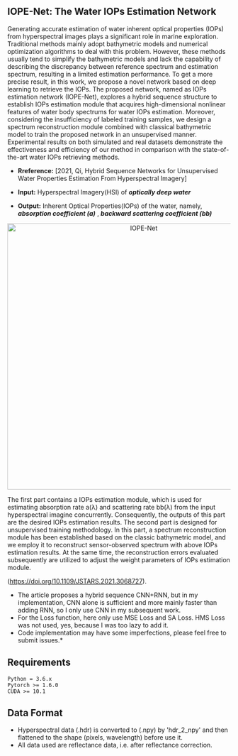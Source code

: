 ## IOPE-Net: The Water IOPs Estimation Network

Generating accurate estimation of water inherent optical properties (IOPs) from hyperspectral images plays a significant role in marine exploration. Traditional methods mainly adopt bathymetric models and numerical optimization algorithms to deal with this problem. However, these methods usually tend to simplify the bathymetric models and lack the capability of describing the discrepancy between reference spectrum and estimation spectrum, resulting in a limited estimation performance. To get a more precise result, in this work, we propose a novel network based on deep learning to retrieve the IOPs. The proposed network, named as IOPs estimation network (IOPE-Net), explores a hybrid sequence structure to establish IOPs estimation module that acquires high-dimensional nonlinear features of water body spectrums for water IOPs estimation. Moreover, considering the insufficiency of labeled training samples, we design a spectrum reconstruction module combined with classical bathymetric model to train the proposed network in an unsupervised manner. Experimental results on both simulated and real datasets demonstrate the effectiveness and efficiency of our method in comparison with the state-of-the-art water IOPs retrieving methods.
* **Rreference:** [2021, Qi, Hybrid Sequence Networks for Unsupervised Water Properties Estimation From Hyperspectral Imagery]

* **Input:** Hyperspectral Imagery(HSI) of ***optically deep water***
* **Output:** Inherent Optical Properties(IOPs) of the water, namely, ***absorption coefficient (a)*** , ***backward scattering coefficient (bb)***

<div align=center><img src="https://github.com/lijinchao98/IOPE_Net/blob/main/fig.jpg" width="600px" alt="IOPE-Net"></div>

The first part contains a IOPs estimation module, which is used for estimating absorption rate a(λ) and scattering rate bb(λ) from the input hyperspectral imagine concurrently. Consequently, the outputs of this part are the desired IOPs estimation results. The second part is designed for unsupervised training methodology. In this part, a spectrum reconstruction module has been established based on the classic bathymetric model, and we employ it to reconstruct sensor-observed spectrum with above IOPs estimation results. At the same time, the reconstruction errors evaluated subsequently are utilized to adjust the weight parameters of IOPs estimation module.

(https://doi.org/10.1109/JSTARS.2021.3068727). 
* The article proposes a hybrid sequence CNN+RNN, but in my implementation, CNN alone is sufficient and more mainly faster than adding RNN, so I only use CNN in my subsequent work.
* For the Loss function, here only use MSE Loss and SA Loss. HMS Loss was not used, yes, because I was too lazy to add it.
* Code implementation may have some imperfections, please feel free to submit issues.*
## Requirements
```
Python = 3.6.x
Pytorch >= 1.6.0
CUDA >= 10.1
```
## Data Format
* Hyperspectral data (.hdr) is converted to (.npy) by 'hdr_2_npy' and then flattened to the shape (pixels, wavelength) before use it.
* All data used are reflectance data, i.e. after reflectance correction.
